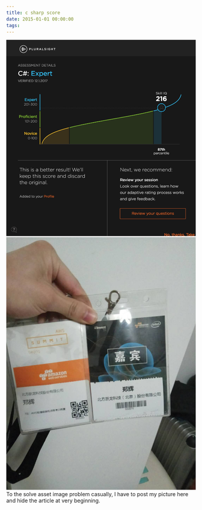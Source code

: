 ```yaml
---
title: c sharp score
date: 2015-01-01 00:00:00
tags:
---
```

![c-sharp-score](c-sharp-score/c_sharp_score.png)
![aws-event](c-sharp-score/aws_event.jpeg)
To the solve asset image  problem casually, I have to post my picture here and hide the article at very beginning.